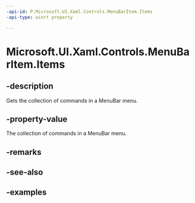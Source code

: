 ```yaml
---
-api-id: P:Microsoft.UI.Xaml.Controls.MenuBarItem.Items
-api-type: winrt property

---
```

<!-- Property syntax.
public IVector<MenuFlyoutItemBase> Items { get; }
-->

# Microsoft.UI.Xaml.Controls.MenuBarItem.Items


## -description

Gets the collection of commands in a MenuBar menu.


## -property-value

The collection of commands in a MenuBar menu.


## -remarks


## -see-also


## -examples


